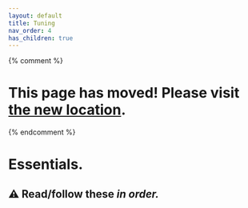 ```yaml
---
layout: default
title: Tuning
nav_order: 4
has_children: true
---
```

{% comment %} 
# This page has moved! Please visit [the new location](https://ellis3dp.com/Print-Tuning-Guide/articles/index_tuning.html).
{% endcomment %}

# Essentials. 
## :warning: Read/follow these *in order.*